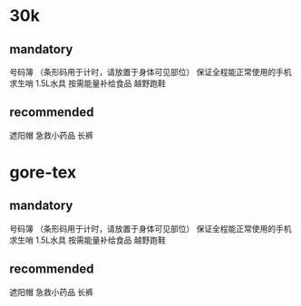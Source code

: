 # 30k
## mandatory
号码簿 （条形码用于计时，请放置于身体可见部位）
保证全程能正常使用的手机
求生哨
1.5L水具
按需能量补给食品
越野跑鞋

## recommended
遮阳帽
急救小药品
长裤
# gore-tex
## mandatory
号码簿 （条形码用于计时，请放置于身体可见部位）
保证全程能正常使用的手机
求生哨
1.5L水具
按需能量补给食品
越野跑鞋

## recommended
遮阳帽
急救小药品
长裤


